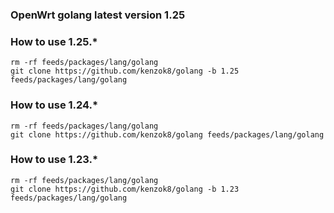 ### OpenWrt golang latest version 1.25


### How to use 1.25.*

```shell
rm -rf feeds/packages/lang/golang
git clone https://github.com/kenzok8/golang -b 1.25 feeds/packages/lang/golang
```

### How to use 1.24.*

```shell
rm -rf feeds/packages/lang/golang
git clone https://github.com/kenzok8/golang feeds/packages/lang/golang
```

### How to use 1.23.*

```shell
rm -rf feeds/packages/lang/golang
git clone https://github.com/kenzok8/golang -b 1.23 feeds/packages/lang/golang
```
